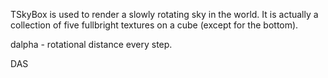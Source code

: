 TSkyBox is used to render a slowly rotating sky in the world. It is actually a collection of five fullbright textures on a cube (except for the bottom).

dalpha - rotational distance every step.

DAS